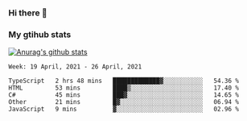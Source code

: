 ### Hi there 👋

### My gtihub stats

[![Anurag's github stats](https://github-readme-stats.vercel.app/api?username=gaozhidong)](https://github.com/gaozhidong/github-readme-stats)

<!--START_SECTION:waka-->
```text
Week: 19 April, 2021 - 26 April, 2021

TypeScript   2 hrs 48 mins   █████████████▓░░░░░░░░░░░   54.36 % 
HTML         53 mins         ████▒░░░░░░░░░░░░░░░░░░░░   17.40 % 
C#           45 mins         ███▓░░░░░░░░░░░░░░░░░░░░░   14.65 % 
Other        21 mins         █▓░░░░░░░░░░░░░░░░░░░░░░░   06.94 % 
JavaScript   9 mins          ▓░░░░░░░░░░░░░░░░░░░░░░░░   02.96 % 
```
<!--END_SECTION:waka-->